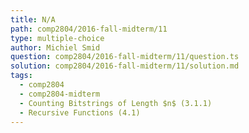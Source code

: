 ```yaml
---
title: N/A
path: comp2804/2016-fall-midterm/11
type: multiple-choice
author: Michiel Smid
question: comp2804/2016-fall-midterm/11/question.ts
solution: comp2804/2016-fall-midterm/11/solution.md
tags:
  - comp2804
  - comp2804-midterm
  - Counting Bitstrings of Length $n$ (3.1.1)
  - Recursive Functions (4.1)
---
```

